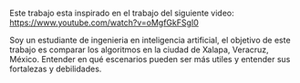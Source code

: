 Este trabajo esta inspirado en el trabajo del siguiente video: https://www.youtube.com/watch?v=oMgfGkFSgI0

Soy un estudiante de ingenieria en inteligencia artificial, el objetivo de este trabajo es comparar los algoritmos en la ciudad de Xalapa, Veracruz, México. Entender en qué escenarios pueden ser más utiles y entender sus fortalezas y debilidades.

